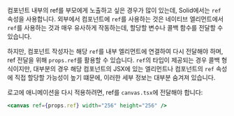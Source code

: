 컴포넌트 내부의 ref를 부모에게 노출하고 싶은 경우가 많이 있는데, Solid에서는 `ref` 속성을 사용합니다.
외부에서 컴포넌트에 `ref`를 사용하는 것은 네이티브 엘리먼트에서 `ref`를 사용하는 것과 매우 유사하게 작동하는데, 할당할 변수나 콜백 함수를 전달할 수 있습니다.

하지만, 컴포넌트 작성자는 해당 `ref`를 내부 엘리먼트에 연결하여 다시 전달해야 하며, ref 전달을 위해 `props.ref`를 활용할 수 있습니다. 
`ref`의 타입이 제공되는 경우 콜백 형식이지만, 대부분의 경우 해당 컴포넌트의 JSX에 있는 엘리먼트나 컴포넌트의 `ref` 속성에 직접 할당할 가능성이 높기 떄문에, 이러한 세부 정보는 대부분 숨겨져 있습니다.

로고에 애니메이션을 다시 적용하려면, ref를 `canvas.tsx`에 전달해야 합니다:

```jsx
<canvas ref={props.ref} width="256" height="256" />
```
